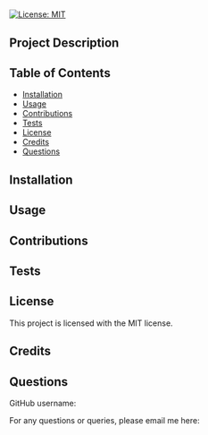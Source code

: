 # 
  [![License: MIT](https://img.shields.io/badge/License-MIT-yellow.svg)](https://opensource.org/licenses/MIT)
  ## Project Description
  
  ## Table of Contents
  * [Installation](#installation)  
  * [Usage](#usage)
  * [Contributions](#contributions)
  * [Tests](#tests)
  * [License](#license)
  * [Credits](#credits)
  * [Questions](#questions)

  ## Installation 
  
  ## Usage
  
  ## Contributions
  
  ## Tests 
  
  ## License
  This project is licensed with the MIT license.
  ## Credits
  
  ## Questions
  GitHub username: [](http://www.github.com/)

  For any questions or queries, please email me here: [](mailto:)